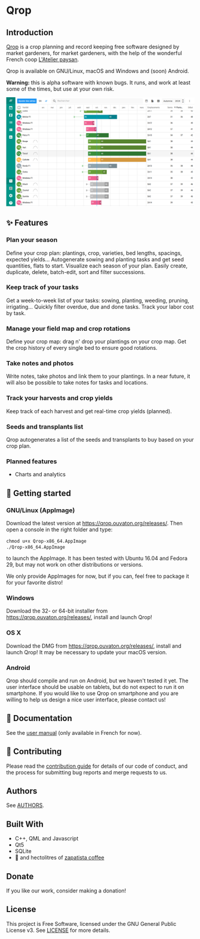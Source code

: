 # Qrop

## Introduction

[Qrop](https://qrop.frama.io) is a crop planning and record keeping free
software designed by market gardeners, for market gardeners, with the help of
the wonderful French coop [L'Atelier paysan](https://latelierpaysan.org).

Qrop is available on GNU/Linux, macOS and Windows and (soon) Android.

**Warning:** this is alpha software with known bugs. It runs, and work at least
some of the times, but use at your own risk.

![Screenshot of Qrop](qrop.png)

## ✨ Features

### Plan your season

Define your crop plan: plantings, crop, varieties, bed lengths, spacings,
expected yields... Autogenerate sowing and planting tasks and get seed
quantities, flats to start. Visualize each season of your plan. Easily create,
duplicate, delete, batch-edit, sort and filter successions.

### Keep track of your tasks

Get a week-to-week list of your tasks: sowing, planting, weeding, pruning,
irrigating... Quickly filter overdue, due and done tasks. Track your labor cost
by task.

### Manage your field map and crop rotations

Define your crop map: drag n' drop your plantings on your crop map. Get the crop
history of every single bed to ensure good rotations.

### Take notes and photos

Write notes, take photos and link them to your plantings. In a near future, it
will also be possible to take notes for tasks and locations.

### Track your harvests and crop yields

Keep track of each harvest and get real-time crop yields (planned).

### Seeds and transplants list

Qrop autogenerates a list of the seeds and transplants to buy based on your crop
plan.

### Planned features

 - Charts and analytics

## 🚀 Getting started

### GNU/Linux (AppImage)

Download the latest version at https://qrop.ouvaton.org/releases/. Then
open a console in the right folder and type:

```shell
chmod u+x Qrop-x86_64.AppImage
./Qrop-x86_64.AppImage
```

to launch the AppImage. It has been tested with Ubuntu 16.04 and Fedora 29, but
may not work on other distributions or versions.

We only provide AppImages for now, but if you can, feel free to package it for
your favorite distro!

### Windows
Download the 32- or 64-bit installer from https://qrop.ouvaton.org/releases/,
install and launch Qrop!

### OS X

Download the DMG from https://qrop.ouvaton.org/releases/, install and launch
Qrop! It may be necessary to update your macOS version.

### Android

Qrop should compile and run on Android, but we haven't tested it yet. The user
interface should be usable on tablets, but do not expect to run it on
smartphone. If you would like to use Qrop on smartphone and you are willing to
help us design a nice user interface, please contact us!

## 📖 Documentation

See the [user manual](https://qrop.frama.io) (only available in French for now).

## 🙌 Contributing

Please read the [contribution guide](CONTRIBUTING.md) for details of our code of
conduct, and the process for submitting bug reports and merge requests to us.

## Authors

See [AUTHORS](AUTHORS.md).

## Built With

* C++, QML and Javascript
* Qt5
* SQLite
* 🖤 and hectolitres of
  [zapatista coffee](https://en.wikipedia.org/wiki/Zapatista_coffee_cooperatives)
  
## Donate

If you like our work, consider making a donation!

<script src="https://liberapay.com/ah/widgets/button.js"></script>

## License

This project is Free Software, licensed under the GNU General Public License v3. See
[LICENSE](LICENSE) for more details.
